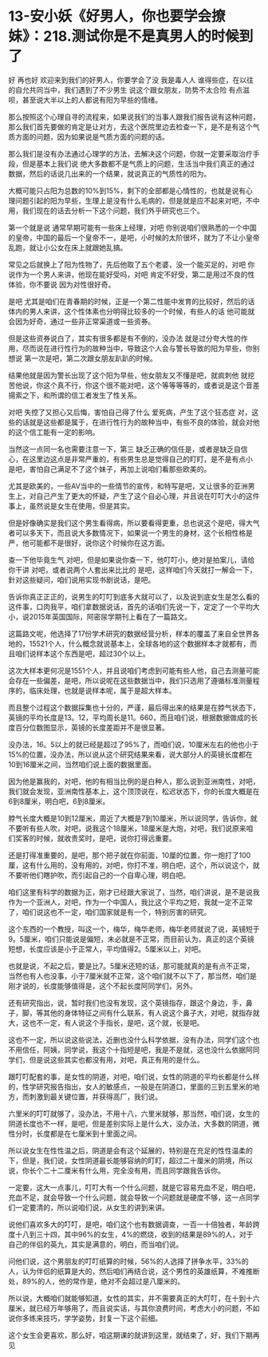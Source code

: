# 13-安小妖《好男人，你也要学会撩妹》：218.测试你是不是真男人的时候到了

好 再也好 欢迎来到我们的好男人，你要学会了没 我是毒人人 谁得些症，在以往的自允共同当中，我们遇到了不少男生 说这个跟女朋友，防势不太合险 有点滋呗，甚至说大半以上的人都说有阳为早些的情绪。

那么按照这个心理自寻的流程来，如果说我们的当事人跟我们报告说有这种问题，那么我们首先要做的肯定是让对方，去这个医院里边去检查一下，是不是有这个气质方面的问题，因为如果说是气质方面的问题的话。

那么我们是没有办法通过心理学的方法，去解决这个问题，你就一定要采取治疗手段，但是基本上我们说 绝大多数都不是气质上的问题，生活当中我们真正的通过数据，然后的话说几出来的一个结果，就说真正的气质性的阳为。

大概可能只占阳为总数的10%到15%，剩下的全部都是心情性的，也就是说有心理问题引起的阳为早些，生理上是没有什么毛病的，但是就是应不起来对吧，不中用，我们现在的话去分析一下这个问题，我们外乎研究也三个。

第一个就是说 通常早期可能有一些床上经理，对吧 你别说咱们很熟悉的一个中国的皇帝，中国的最后一个皇帝不一，是吧，小时候的太阶很坏，就为了不让小皇帝乱跑，就让小公女在床上就跟她乱搞。

常见之后就换上了阳为性物了，先后他取了五个老婆，没一个能买足的，对吧 你说作为一个男人来讲，他现在能好受吗，对吧 肯定不好受，第二是用过不良的性体验，你不要说 因为对性很好奇。

是吧 尤其是咱们在青春期的时候，正是一个第二性能中发育的比较好，然后的话 体内的男人来讲，这个性体素也分明得比较多的一个时候，有些人的话 他可能就会因为好奇，通过一些非正常渠道或一些资券。

但是这些资券说白了，其实有很多都是有不倒的，没办法 就是过分夸大性的作用，尽而说在进行性行为的故种当中，导致这个人会与警长导致的阳为早些，你别想说 第一次是吧，第二次跟女朋友趴趴的时候。

结果他就是因为警长出现了这个阳为早些，他女朋友又不懂是吧，就疯刺他 就挖苦他说，你这个真不行，你这个很不能对吧，这个等等等等的，或者说是这个音差揚索之下，和所谓的信工者发生了性关系。

对吧 失控了又担心又后悔，害怕自己得了什么 爱死病，产生了这个狂态症 对，这些的话就是这些都是属于，在进行性行为的故种当中，有些不良的体验，就会对他的这个信工能有一定的影响。

当然这一点同一名也需要注意一下，第三 缺乏正确的信任是，或者是缺乏自信心，在这里边这点是非常严重的，有些男生总是觉得自己的盯盯，是不是有点小 是吧，害怕自己满足不了这个妹子，再加上说咱们看那些欧美的。

尤其是欧美的，一些AV当中的一些情节的宣传，和特写是吧，又让很多的亚洲男生上，对自己产生了更大的怀疑，产生了这个自必心理，并且说在叮叮大小的这件事上，虽然说是女生在使用，但是其实。

但是好像确实是我们这个男生看得病，所以要看得更重，总也说这个是吧，得大气者可以多天下，而且说大多数情况下，如果说一个男生的身材，这个长相性格是严，他可能都不是很好，说你这个时候你在这方面。

查一下他毕竟生气 对吧，但是如果说你查一下，他叮叮小，绝对是拍案儿，请给你干讲 对吧，或者说两个人套出来比比的 是吧，这样咱们今天就打一解会一下，針对这些疑问，咱们说用实现书剧说话，是吧。

告诉你真正正正的，说男生的叮叮到底多大就可以了，以及说到底女生是怎么看的这件事，口肉我平，咱们拿数据说话，首先的话咱们先说一下，定定了一个平均大小，说2015年英国国际，阿密尿学期刊上看在了一篇路文。

这篇路文呢，他选择了17份学术研究的数据经营分析，样本的覆盖了来自全世界各地的，15521个人，什么概念就说基本上，全球各地的这个数据样本才就都有，而且咱们说样本这个东西是吧，超过30个以上。

这次大样本更何况是1551个人，并且说咱们考虑到可能有些人他，自己去测量可能会存在一些偏差，是吧，所以说呢在这些数据当中，我们只选用了遵循标准测量程序的，临床处理，也就是说样本呢，属于是超大样本。

而且整个过程这个数据採集也十分的，严谨，最后得出来的结果是在脖气状态下，英镜的平均长度是13。12，平均周长是11。660，而且咱们说，根据数据做成的长度百分位数图显示，英镜的长度差距并不是很显著。

没办法，16。5以上的就已经是超过了95%了，而咱们说，10厘米左右的他也小于15%的位置，没办法，所以说从这个研究结果来看，说大部分人的英镜长度都在10到16厘米之间，当然咱们说上面的数据里面。

因为他是赢我的，对吧，他的有相当比例的是白种人，那么说到亚洲南性，对吧，我们就会发现，亚洲南性基本上，这个顶顶说在，松迟状态下，你的长度大概是在6到8厘米，明白吧，6到8厘米。

脖气长度大概是10到12厘米，周近了大概是7到10厘米，所以说同学，告诉你，就不要听有些人吹，对吧，说我这个18厘米，18厘米是大炮，对吧，我们说原来咱们奖客的时候，就收贵奖时，是吧，说你打得远重要。

还是打得准重要的，是吧，那个把子就在你前面，10厘的位置，你一炮打了100厘，这有什么用的，没有用的，对吧，你打不准，明白吧，这个，所以说这个，就不要听他们瞎护吹，而引起自己的一个自卑心理，明白吧。

咱们这里有科学的数据为正，刚才已经跟大家说了，当然，咱们讲说，是不是说我作为一个亚洲人，对吧，作为一个中国人，我比这个平均之短，我就一定不正常了，咱们说这也不一定，咱们国家就是有一个，特别厉害的研究。

这个东西的一个教授，叫这一个，梅华，梅华老师，梅华老师就说了说，英镜短于9。5厘米，咱们只能说是偏短，未必就是不正常，而目前认为，真正的这个英镜短想，长度应该是小于正常人，平均值得2。5厘米以上，对吧。

也就是说，不起之后，要是比7。5厘米还短的话，那可能就真的是有点不正常，当然也有人也没事，小于7厘米就不正常，这个咱们就不以下了，那当然，咱们是刚才说的，长度能够值得是，这个不起长度阿同学们，另外。

还有研究指出，说，暂时我们也没有发现，这个英镜指存，跟这个身边，手，鼻子，脚，等其他的身体特征之间有什么联系，有人说这个鼻子大，对吧，就指存就大，这也不一定，有人说这个手指长，是吧，这个就，长是吧。

这也不一定，所以说这些说法，近删也没什么科学依据，没有办法，同学们这个也不用信任，阿姨，同学说，我这个十指短是吧，我是不是就，这也没什么依据阿同学们，但是说这些其实也都没有用，对吧，真正有用的是什么。

跟叮叮配套的事，是女性的阴道，对吧，咱们说，女性的阴道的平均长都是什么样的，性学研究报告指出，女人的敏感点，一般是在阴道口，里面的三到五里米的地方，而刺激到最关键位置，并获得高厂，我们说。

六里米的叮叮就够了，没办法，不用十八，六里米就够，那当然，咱们说，女生的阴道长度也不一样，是吧，但是差别实际上是什么大，没办法，大多数的阴道，微性分时，长度都是在七厘米到十里面之间。

所以说女生在性性温之后，阴道是会有这个延展的，特别是在充足的性性温柔的下，但是，我们说，女性阴道最长能够容纳的盯盯，超过二十厘米的阴境，所以说，你长个二十二厘米有什么用，完全没有用，而且同学跟我告诉你。

一定要，这大一点事儿，叮叮大有一个什么问题，就是它容易充血不足，明白吧，充血不足，就会导致一个什么问题，就会导致一个问题就是硬度不够，这一点同学们一定要清的，所以说咱们说，从女生的讲到来讲。

说他们喜欢多大的叮叮，是吧，咱们这个也有数据调查，一百一十倍独者，年龄跨度十八到三十四，其中96%的女生，4%的燃烧，收到的结果是89%的人，对于自己的伴侣的英九，其实是满意的，明白，而当咱们说。

问他们说，这个男朋友的叮叮纸算的时候，56%的人选择了拼争水平，33%的人，认为伴侣的纸算是大的，然后咱们再结合说，这个男性的英雄纸算，不难推断处，89%的人，他的常作是，绝对不会超过是八厘米的。

所以说，大概咱们就能够知道，女性的其实，并不需要真正的大叮叮，在十到十六厘米，就已经万年够用了，而且说实话，与其你浪费时间，考虑大小的问题，不如说你多练来技巧，学学姿势，封复一下这个前细。

这个女生会更喜欢，那么好，咱这期课的就讲到这里，就结束了，好，我们下期再见